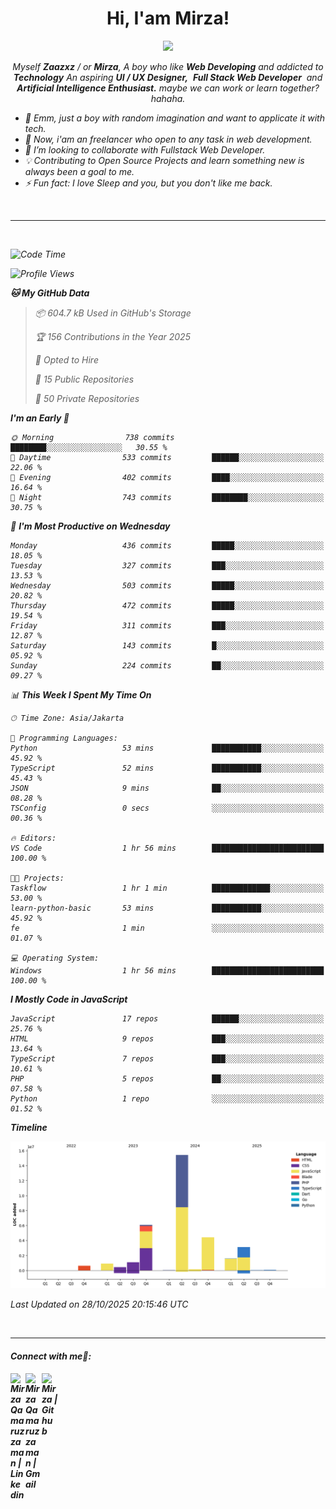 <h1 align="center">Hi, I'am Mirza!</h1>
<p align="center">
  <a href="https://github.com/Ratheshan03/readme-typing-svg"><img src="https://readme-typing-svg.herokuapp.com?lines=UI+/+UX+Designer;Full+Stack+Web+Developer;IT+Enthusiast;Artificial+Intelligence+Addicted;&center=true&width=500&height=50"></a>
</p>

<p align="center">
  <em>
    Myself <b>Zaazxz</b> / or <b>Mirza</b>, A boy who like <b>Web Developing</b> and addicted to <b>Technology</b>
    An aspiring <b>UI / UX Designer,</b>&nbsp; <b>Full Stack Web Developer</b>&nbsp; and <b> Artificial Intelligence Enthusiast.</b> maybe we can work or learn together? hahaha.
  <br>
</p>

- 🧞 Emm, just a boy with random imagination and want to applicate it with tech.
- 🔭 Now, i'am an freelancer who open to any task in web development.
- 👯 I’m looking to collaborate with Fullstack Web Developer.
- 💡 Contributing to Open Source Projects and learn something new is always been a goal to me.
- ⚡ Fun fact: I love Sleep and you, but you don't like me back.
<br>

---

<br>

<!--START_SECTION:waka-->
![Code Time](http://img.shields.io/badge/Code%20Time-1%2C110%20hrs%2055%20mins-blue)

![Profile Views](http://img.shields.io/badge/Profile%20Views-17-blue)

**🐱 My GitHub Data** 

> 📦 604.7 kB Used in GitHub's Storage 
 > 
> 🏆 156 Contributions in the Year 2025
 > 
> 💼 Opted to Hire
 > 
> 📜 15 Public Repositories 
 > 
> 🔑 50 Private Repositories 
 > 
**I'm an Early 🐤** 

```text
🌞 Morning                738 commits         ████████░░░░░░░░░░░░░░░░░   30.55 % 
🌆 Daytime                533 commits         ██████░░░░░░░░░░░░░░░░░░░   22.06 % 
🌃 Evening                402 commits         ████░░░░░░░░░░░░░░░░░░░░░   16.64 % 
🌙 Night                  743 commits         ████████░░░░░░░░░░░░░░░░░   30.75 % 
```
📅 **I'm Most Productive on Wednesday** 

```text
Monday                   436 commits         █████░░░░░░░░░░░░░░░░░░░░   18.05 % 
Tuesday                  327 commits         ███░░░░░░░░░░░░░░░░░░░░░░   13.53 % 
Wednesday                503 commits         █████░░░░░░░░░░░░░░░░░░░░   20.82 % 
Thursday                 472 commits         █████░░░░░░░░░░░░░░░░░░░░   19.54 % 
Friday                   311 commits         ███░░░░░░░░░░░░░░░░░░░░░░   12.87 % 
Saturday                 143 commits         █░░░░░░░░░░░░░░░░░░░░░░░░   05.92 % 
Sunday                   224 commits         ██░░░░░░░░░░░░░░░░░░░░░░░   09.27 % 
```


📊 **This Week I Spent My Time On** 

```text
🕑︎ Time Zone: Asia/Jakarta

💬 Programming Languages: 
Python                   53 mins             ███████████░░░░░░░░░░░░░░   45.92 % 
TypeScript               52 mins             ███████████░░░░░░░░░░░░░░   45.43 % 
JSON                     9 mins              ██░░░░░░░░░░░░░░░░░░░░░░░   08.28 % 
TSConfig                 0 secs              ░░░░░░░░░░░░░░░░░░░░░░░░░   00.36 % 

🔥 Editors: 
VS Code                  1 hr 56 mins        █████████████████████████   100.00 % 

🐱‍💻 Projects: 
Taskflow                 1 hr 1 min          █████████████░░░░░░░░░░░░   53.00 % 
learn-python-basic       53 mins             ███████████░░░░░░░░░░░░░░   45.92 % 
fe                       1 min               ░░░░░░░░░░░░░░░░░░░░░░░░░   01.07 % 

💻 Operating System: 
Windows                  1 hr 56 mins        █████████████████████████   100.00 % 
```

**I Mostly Code in JavaScript** 

```text
JavaScript               17 repos            ██████░░░░░░░░░░░░░░░░░░░   25.76 % 
HTML                     9 repos             ███░░░░░░░░░░░░░░░░░░░░░░   13.64 % 
TypeScript               7 repos             ███░░░░░░░░░░░░░░░░░░░░░░   10.61 % 
PHP                      5 repos             ██░░░░░░░░░░░░░░░░░░░░░░░   07.58 % 
Python                   1 repo              ░░░░░░░░░░░░░░░░░░░░░░░░░   01.52 % 
```



**Timeline**

![Lines of Code chart](https://raw.githubusercontent.com/zaazxz/zaazxz/main/assets/bar_graph.png)


 Last Updated on 28/10/2025 20:15:46 UTC
<!--END_SECTION:waka-->

<br>

---

<h4> Connect with me🤝: <h4>
  </hr>
  <a href="https://www.linkedin.com/in/mirzaqamaruzzaman18/">
   <img align="left" alt=" Mirza Qamaruzzaman | Linkedin" width="24px" src="https://www.vectorlogo.zone/logos/linkedin/linkedin-icon.svg" />
  </a>
  <a href="mailto:mirzaqamaruzzaman18@gmail.com">
    <img align="left" alt=" Mirza Qamaruzzaman | Gmail" width="26px" src="https://www.vectorlogo.zone/logos/gmail/gmail-icon.svg" />
  </a>
   <a href="https://github.com/zaazxz">
    <img align="left" alt=" Mirza | Github" width="26px" src="https://www.vectorlogo.zone/logos/github/github-tile.svg" />
  </a>
  <br>
